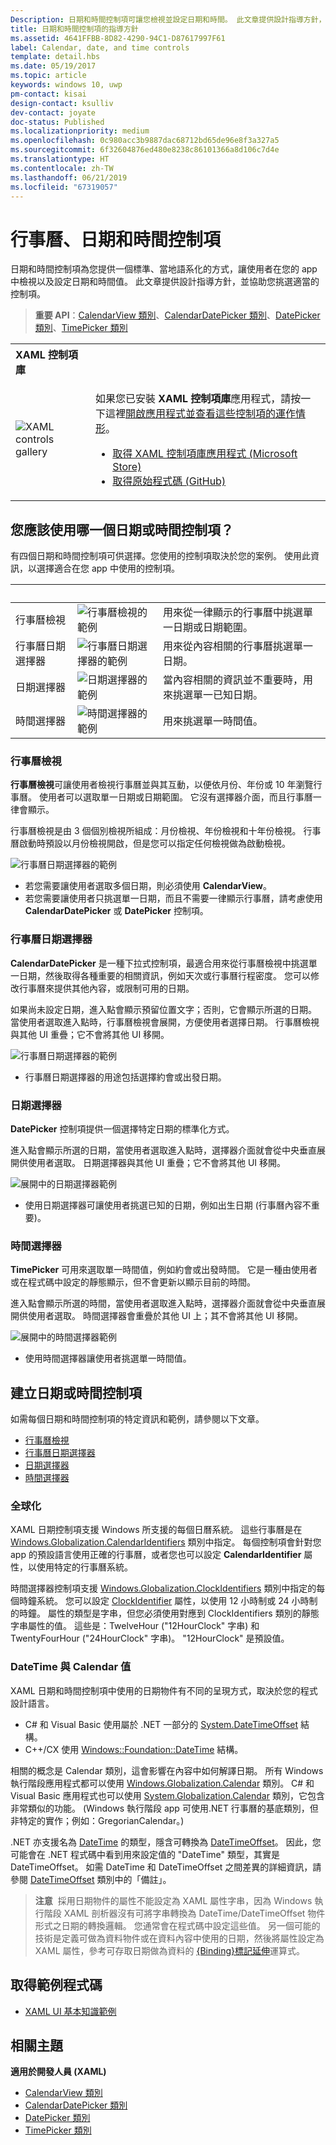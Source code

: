 ```yaml
---
Description: 日期和時間控制項可讓您檢視並設定日期和時間。 此文章提供設計指導方針，並協助您挑選適當的控制項。
title: 日期和時間控制項的指導方針
ms.assetid: 4641FFBB-8D82-4290-94C1-D87617997F61
label: Calendar, date, and time controls
template: detail.hbs
ms.date: 05/19/2017
ms.topic: article
keywords: windows 10, uwp
pm-contact: kisai
design-contact: ksulliv
dev-contact: joyate
doc-status: Published
ms.localizationpriority: medium
ms.openlocfilehash: 0c980acc3b9887dac68712bd65de96e8f3a327a5
ms.sourcegitcommit: 6f32604876ed480e8238c86101366a8d106c7d4e
ms.translationtype: HT
ms.contentlocale: zh-TW
ms.lasthandoff: 06/21/2019
ms.locfileid: "67319057"
---
```

# <a name="calendar-date-and-time-controls"></a>行事曆、日期和時間控制項

 

日期和時間控制項為您提供一個標準、當地語系化的方式，讓使用者在您的 app 中檢視以及設定日期和時間值。 此文章提供設計指導方針，並協助您挑選適當的控制項。

> **重要 API**：[CalendarView 類別](https://docs.microsoft.com/uwp/api/Windows.UI.Xaml.Controls.CalendarView)、[CalendarDatePicker 類別](https://docs.microsoft.com/uwp/api/Windows.UI.Xaml.Controls.CalendarDatePicker)、[DatePicker 類別](https://docs.microsoft.com/uwp/api/Windows.UI.Xaml.Controls.DatePicker)、[TimePicker 類別](https://docs.microsoft.com/uwp/api/Windows.UI.Xaml.Controls.TimePicker)

<table>
<th align="left">XAML 控制項庫<th>
<tr>
<td><img src="images/xaml-controls-gallery-sm.png" alt="XAML controls gallery"></img></td>
<td>
    <p>如果您已安裝 <strong style="font-weight: semi-bold">XAML 控制項庫</strong>應用程式，請按一下這裡<a href="xamlcontrolsgallery:/category/DataInput">開啟應用程式並查看這些控制項的運作情形</a>。</p>
    <ul>
    <li><a href="https://www.microsoft.com/store/productId/9MSVH128X2ZT">取得 XAML 控制項庫應用程式 (Microsoft Store)</a></li>
    <li><a href="https://github.com/Microsoft/Xaml-Controls-Gallery">取得原始程式碼 (GitHub)</a></li>
    </ul>
</td>
</tr>
</table>

## <a name="which-date-or-time-control-should-you-use"></a>您應該使用哪一個日期或時間控制項？

有四個日期和時間控制項可供選擇。您使用的控制項取決於您的案例。 使用此資訊，以選擇適合在您 app 中使用的控制項。

&nbsp;|&nbsp;|&nbsp;                                                                                                                      
--------------------|-------|-------------------------------------------------------------------------------------------------------------------------------
行事曆檢視       |![行事曆檢視的範例](images/controls_calendar_monthview_small.png)|用來從一律顯示的行事曆中挑選單一日期或日期範圍。                   
行事曆日期選擇器|![行事曆日期選擇器的範例](images/calendar-date-picker-closed.png)|用來從內容相關的行事曆挑選單一日期。 
日期選擇器         |![日期選擇器的範例](images/date-picker-closed.png)|當內容相關的資訊並不重要時，用來挑選單一已知日期。
時間選擇器         |![時間選擇器的範例](images/time-picker-closed.png)|用來挑選單一時間值。                                        

<!-- This table seems redundant, not sure it's needed.-->

### <a name="calendar-view"></a>行事曆檢視

**行事曆檢視**可讓使用者檢視行事曆並與其互動，以便依月份、年份或 10 年瀏覽行事曆。 使用者可以選取單一日期或日期範圍。 它沒有選擇器介面，而且行事曆一律會顯示。

行事曆檢視是由 3 個個別檢視所組成：月份檢視、年份檢視和十年份檢視。 行事曆啟動時預設以月份檢視開啟，但是您可以指定任何檢視做為啟動檢視。

![行事曆日期選擇器的範例](images/calendar-view-3-views.png)

- 若您需要讓使用者選取多個日期，則必須使用 **CalendarView**。
- 若您需要讓使用者只挑選單一日期，而且不需要一律顯示行事曆，請考慮使用 **CalendarDatePicker** 或 **DatePicker** 控制項。

### <a name="calendar-date-picker"></a>行事曆日期選擇器

**CalendarDatePicker** 是一種下拉式控制項，最適合用來從行事曆檢視中挑選單一日期，然後取得各種重要的相關資訊，例如天次或行事曆行程密度。 您可以修改行事曆來提供其他內容，或限制可用的日期。

如果尚未設定日期，進入點會顯示預留位置文字；否則，它會顯示所選的日期。 當使用者選取進入點時，行事曆檢視會展開，方便使用者選擇日期。 行事曆檢視與其他 UI 重疊；它不會將其他 UI 移開。

![行事曆日期選擇器的範例](images/calendar-date-picker-2-views.png)

- 行事曆日期選擇器的用途包括選擇約會或出發日期。 

### <a name="date-picker"></a>日期選擇器

**DatePicker** 控制項提供一個選擇特定日期的標準化方式。 

進入點會顯示所選的日期，當使用者選取進入點時，選擇器介面就會從中央垂直展開供使用者選取。 日期選擇器與其他 UI 重疊；它不會將其他 UI 移開。

![展開中的日期選擇器範例](images/controls_datepicker_expand.png)

- 使用日期選擇器可讓使用者挑選已知的日期，例如出生日期 (行事曆內容不重要)。

### <a name="time-picker"></a>時間選擇器

**TimePicker** 可用來選取單一時間值，例如約會或出發時間。 它是一種由使用者或在程式碼中設定的靜態顯示，但不會更新以顯示目前的時間。 

進入點會顯示所選的時間，當使用者選取進入點時，選擇器介面就會從中央垂直展開供使用者選取。 時間選擇器會重疊於其他 UI 上；其不會將其他 UI 移開。

![展開中的時間選擇器範例](images/controls_timepicker_expand.png)

- 使用時間選擇器讓使用者挑選單一時間值。

## <a name="create-a-date-or-time-control"></a>建立日期或時間控制項

如需每個日期和時間控制項的特定資訊和範例，請參閱以下文章。

- [行事曆檢視](calendar-view.md)
- [行事曆日期選擇器](calendar-date-picker.md)
- [日期選擇器](date-picker.md)
- [時間選擇器](time-picker.md)

### <a name="globalization"></a>全球化

XAML 日期控制項支援 Windows 所支援的每個日曆系統。 這些行事曆是在 [Windows.Globalization.CalendarIdentifiers](https://docs.microsoft.com/uwp/api/Windows.Globalization.CalendarIdentifiers) 類別中指定。 每個控制項會針對您 app 的預設語言使用正確的行事曆，或者您也可以設定 **CalendarIdentifier** 屬性，以使用特定的行事曆系統。

時間選擇器控制項支援 [Windows.Globalization.ClockIdentifiers](https://docs.microsoft.com/uwp/api/Windows.Globalization.ClockIdentifiers) 類別中指定的每個時鐘系統。 您可以設定 [ClockIdentifier](https://docs.microsoft.com/uwp/api/windows.ui.xaml.controls.timepicker.clockidentifier) 屬性，以使用 12 小時制或 24 小時制的時鐘。 屬性的類型是字串，但您必須使用對應到 ClockIdentifiers 類別的靜態字串屬性的值。 這些是：TwelveHour ("12HourClock" 字串) 和 TwentyFourHour ("24HourClock" 字串)。 "12HourClock" 是預設值。


### <a name="datetime-and-calendar-values"></a>DateTime 與 Calendar 值

XAML 日期和時間控制項中使用的日期物件有不同的呈現方式，取決於您的程式設計語言。 
- C# 和 Visual Basic 使用屬於 .NET 一部分的 [System.DateTimeOffset](https://docs.microsoft.com/dotnet/api/system.datetimeoffset?redirectedfrom=MSDN) 結構。 
- C++/CX 使用 [Windows::Foundation::DateTime](https://docs.microsoft.com/windows/desktop/api/windows.foundation/ns-windows-foundation-datetime) 結構。 

相關的概念是 Calendar 類別，這會影響在內容中如何解譯日期。 所有 Windows 執行階段應用程式都可以使用 [Windows.Globalization.Calendar](https://docs.microsoft.com/uwp/api/Windows.Globalization.Calendar) 類別。 C# 和 Visual Basic 應用程式也可以使用 [System.Globalization.Calendar](https://docs.microsoft.com/dotnet/api/system.globalization.calendar?redirectedfrom=MSDN) 類別，它包含非常類似的功能。 (Windows 執行階段 app 可使用.NET 行事曆的基底類別，但非特定的實作；例如：GregorianCalendar。)

.NET 亦支援名為 [DateTime](https://docs.microsoft.com/dotnet/api/system.datetime?redirectedfrom=MSDN) 的類型，隱含可轉換為 [DateTimeOffset](https://docs.microsoft.com/dotnet/api/system.datetimeoffset?redirectedfrom=MSDN)。 因此，您可能會在 .NET 程式碼中看到用來設定值的 "DateTime" 類型，其實是 DateTimeOffset。 如需 DateTime 和 DateTimeOffset 之間差異的詳細資訊，請參閱 [DateTimeOffset](https://docs.microsoft.com/dotnet/api/system.datetimeoffset?redirectedfrom=MSDN) 類別中的「備註」。

> **注意**&nbsp;&nbsp;採用日期物件的屬性不能設定為 XAML 屬性字串，因為 Windows 執行階段 XAML 剖析器沒有可將字串轉換為 DateTime/DateTimeOffset 物件形式之日期的轉換邏輯。 您通常會在程式碼中設定這些值。 另一個可能的技術是定義可做為資料物件或在資料內容中使用的日期，然後將屬性設定為 XAML 屬性，參考可存取日期做為資料的 [\{Binding\}標記延伸](../../xaml-platform/binding-markup-extension.md)運算式。

## <a name="get-the-sample-code"></a>取得範例程式碼
* [XAML UI 基本知識範例](https://github.com/Microsoft/Windows-universal-samples/tree/master/Samples/XamlUIBasics)


## <a name="related-topics"></a>相關主題

**適用於開發人員 (XAML)**
- [CalendarView 類別](https://docs.microsoft.com/uwp/api/Windows.UI.Xaml.Controls.CalendarView)
- [CalendarDatePicker 類別](https://docs.microsoft.com/uwp/api/Windows.UI.Xaml.Controls.CalendarDatePicker)
- [DatePicker 類別](https://docs.microsoft.com/uwp/api/Windows.UI.Xaml.Controls.DatePicker)
- [TimePicker 類別](https://docs.microsoft.com/uwp/api/Windows.UI.Xaml.Controls.TimePicker)
